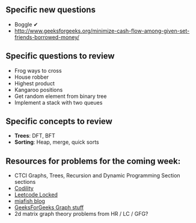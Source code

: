 ## Specific new questions

* Boggle ✔
* http://www.geeksforgeeks.org/minimize-cash-flow-among-given-set-friends-borrowed-money/

## Specific questions to review

* Frog ways to cross
* House robber
* Highest product
* Kangaroo positions
* Get random element from binary tree
* Implement a stack with two queues

## Specific concepts to review

* **Trees**: DFT, BFT
* **Sorting**: Heap, merge, quick sorts

## Resources for problems for the coming week:

* CTCI Graphs, Trees, Recursion and Dynamic Programming Section sections
* [Codility](https://github.com/mrhead/codility)
* [Leetcode Locked](https://tonycao.gitbooks.io/leetcode-locked/content/index.html)
* [miafish blog](https://miafish.wordpress.com/)
* [GeeksForGeeks Graph stuff](http://www.geeksforgeeks.org/category/graph/)
* 2d matrix graph theory problems from HR / LC / GFG?
